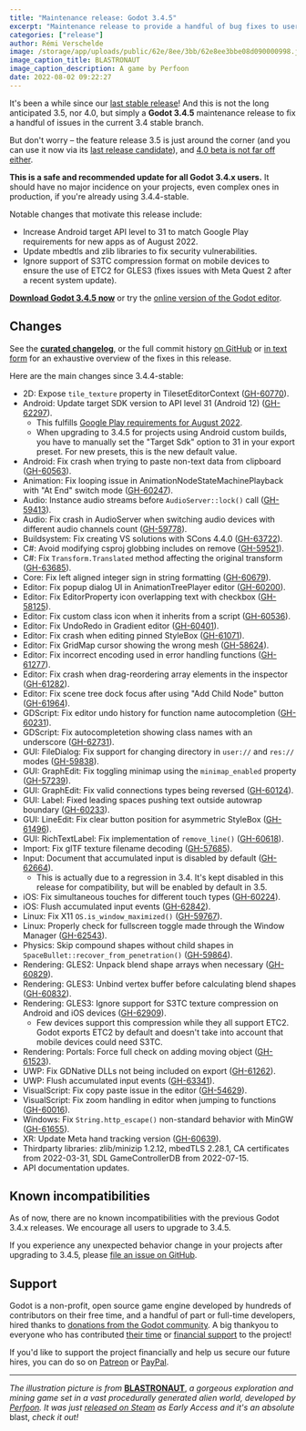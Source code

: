 ```yaml
---
title: "Maintenance release: Godot 3.4.5"
excerpt: "Maintenance release to provide a handful of bug fixes to users of the current 3.4 stable branch. Notable changes: Android target API 31, thirdparty library updates, ignore unexpected S3TC support on Android for GLES3."
categories: ["release"]
author: Rémi Verschelde
image: /storage/app/uploads/public/62e/8ee/3bb/62e8ee3bbe08d090000998.jpg
image_caption_title: BLASTRONAUT
image_caption_description: A game by Perfoon
date: 2022-08-02 09:22:27
---
```


It's been a while since our [last stable release](/article/maintenance-release-godot-3-4-4)! And this is not the long anticipated 3.5, nor 4.0, but simply a **Godot 3.4.5** maintenance release to fix a handful of issues in the current 3.4 stable branch.

But don't worry – the feature release 3.5 is just around the corner (and you can use it now via its [last release candidate](/article/release-candidate-godot-3-5-rc-8)), and [4.0 beta is not far off either](/article/godot-4-0-development-enters-feature-freeze).

**This is a safe and recommended update for all Godot 3.4.x users.** It should have no major incidence on your projects, even complex ones in production, if you're already using 3.4.4-stable.

Notable changes that motivate this release include:
- Increase Android target API level to 31 to match Google Play requirements for new apps as of August 2022.
- Update mbedtls and zlib libraries to fix security vulnerabilities.
- Ignore support of S3TC compression format on mobile devices to ensure the use of ETC2 for GLES3 (fixes issues with Meta Quest 2 after a recent system update).

[**Download Godot 3.4.5 now**](/download) or try the [online version of the Godot editor](https://editor.godotengine.org/3.4.5.stable/).

## Changes

See the [**curated changelog**](https://github.com/godotengine/godot/blob/3.4.5-stable/CHANGELOG.md), or the full commit history [on GitHub](https://github.com/godotengine/godot/compare/3.4.4-stable...3.4.5-stable) or [in text form](https://downloads.tuxfamily.org/godotengine/3.4.5/Godot_v3.4.5-stable_changelog_chrono.txt) for an exhaustive overview of the fixes in this release.

Here are the main changes since 3.4.4-stable:

- 2D: Expose `tile_texture` property in TilesetEditorContext ([GH-60770](https://github.com/godotengine/godot/pull/60770)).
- Android: Update target SDK version to API level 31 (Android 12) ([GH-62297](https://github.com/godotengine/godot/pull/62297)).
  * This fulfills [Google Play requirements for August 2022](https://developer.android.com/google/play/requirements/target-sdk).
  * When upgrading to 3.4.5 for projects using Android custom builds, you have to manually set the "Target Sdk" option to 31 in your export preset. For new presets, this is the new default value.
- Android: Fix crash when trying to paste non-text data from clipboard ([GH-60563](https://github.com/godotengine/godot/pull/60563)).
- Animation: Fix looping issue in AnimationNodeStateMachinePlayback with "At End" switch mode ([GH-60247](https://github.com/godotengine/godot/pull/60247)).
- Audio: Instance audio streams before `AudioServer::lock()` call ([GH-59413](https://github.com/godotengine/godot/pull/59413)).
- Audio: Fix crash in AudioServer when switching audio devices with different audio channels count ([GH-59778](https://github.com/godotengine/godot/pull/59778)).
- Buildsystem: Fix creating VS solutions with SCons 4.4.0 ([GH-63722](https://github.com/godotengine/godot/pull/63722)).
- C#: Avoid modifying csproj globbing includes on remove ([GH-59521](https://github.com/godotengine/godot/pull/59521)).
- C#: Fix `Transform.Translated` method affecting the original transform ([GH-63685](https://github.com/godotengine/godot/pull/63685)).
- Core: Fix left aligned integer sign in string formatting ([GH-60679](https://github.com/godotengine/godot/pull/60679)).
- Editor: Fix popup dialog UI in AnimationTreePlayer editor ([GH-60200](https://github.com/godotengine/godot/pull/60200)).
- Editor: Fix EditorProperty icon overlapping text with checkbox ([GH-58125](https://github.com/godotengine/godot/pull/58125)).
- Editor: Fix custom class icon when it inherits from a script ([GH-60536](https://github.com/godotengine/godot/pull/60536)).
- Editor: Fix UndoRedo in Gradient editor ([GH-60401](https://github.com/godotengine/godot/pull/60401)).
- Editor: Fix crash when editing pinned StyleBox ([GH-61071](https://github.com/godotengine/godot/pull/61071)).
- Editor: Fix GridMap cursor showing the wrong mesh ([GH-58624](https://github.com/godotengine/godot/pull/58624)).
- Editor: Fix incorrect encoding used in error handling functions ([GH-61277](https://github.com/godotengine/godot/pull/61277)).
- Editor: Fix crash when drag-reordering array elements in the inspector ([GH-61282](https://github.com/godotengine/godot/pull/61282)).
- Editor: Fix scene tree dock focus after using "Add Child Node" button ([GH-61964](https://github.com/godotengine/godot/pull/61964)).
- GDScript: Fix editor undo history for function name autocompletion ([GH-60231](https://github.com/godotengine/godot/pull/60231)).
- GDScript: Fix autocompletetion showing class names with an underscore ([GH-62731](https://github.com/godotengine/godot/pull/62731)).
- GUI: FileDialog: Fix support for changing directory in `user://` and `res://` modes ([GH-59838](https://github.com/godotengine/godot/pull/59838)).
- GUI: GraphEdit: Fix toggling minimap using the `minimap_enabled` property ([GH-57239](https://github.com/godotengine/godot/pull/57239)).
- GUI: GraphEdit: Fix valid connections types being reversed ([GH-60124](https://github.com/godotengine/godot/pull/60124)).
- GUI: Label: Fixed leading spaces pushing text outside autowrap boundary ([GH-60233](https://github.com/godotengine/godot/pull/60233)).
- GUI: LineEdit: Fix clear button position for asymmetric StyleBox ([GH-61496](https://github.com/godotengine/godot/pull/61496)).
- GUI: RichTextLabel: Fix implementation of `remove_line()` ([GH-60618](https://github.com/godotengine/godot/pull/60618)).
- Import: Fix glTF texture filename decoding ([GH-57685](https://github.com/godotengine/godot/pull/57685)).
- Input: Document that accumulated input is disabled by default ([GH-62664](https://github.com/godotengine/godot/pull/62664)).
  * This is actually due to a regression in 3.4. It's kept disabled in this release for compatibility, but will be enabled by default in 3.5.
- iOS: Fix simultaneous touches for different touch types ([GH-60224](https://github.com/godotengine/godot/pull/60224)).
- iOS: Flush accumulated input events ([GH-62842](https://github.com/godotengine/godot/pull/62842)).
- Linux: Fix X11 `OS.is_window_maximized()` ([GH-59767](https://github.com/godotengine/godot/pull/59767)).
- Linux: Properly check for fullscreen toggle made through the Window Manager ([GH-62543](https://github.com/godotengine/godot/pull/62543)).
- Physics: Skip compound shapes without child shapes in `SpaceBullet::recover_from_penetration()` ([GH-59864](https://github.com/godotengine/godot/pull/59864)).
- Rendering: GLES2: Unpack blend shape arrays when necessary ([GH-60829](https://github.com/godotengine/godot/pull/60829)).
- Rendering: GLES3: Unbind vertex buffer before calculating blend shapes ([GH-60832](https://github.com/godotengine/godot/pull/60832)).
- Rendering: GLES3: Ignore support for S3TC texture compression on Android and iOS devices ([GH-62909](https://github.com/godotengine/godot/pull/62909)).
  * Few devices support this compression while they all support ETC2. Godot exports ETC2 by default and doesn't take into account that mobile devices could need S3TC.
- Rendering: Portals: Force full check on adding moving object ([GH-61523](https://github.com/godotengine/godot/pull/61523)).
- UWP: Fix GDNative DLLs not being included on export ([GH-61262](https://github.com/godotengine/godot/pull/61262)).
- UWP: Flush accumulated input events ([GH-63341](https://github.com/godotengine/godot/pull/63341)).
- VisualScript: Fix copy paste issue in the editor ([GH-54629](https://github.com/godotengine/godot/pull/54629)).
- VisualScript: Fix zoom handling in editor when jumping to functions ([GH-60016](https://github.com/godotengine/godot/pull/60016)).
- Windows: Fix `String.http_escape()` non-standard behavior with MinGW ([GH-61655](https://github.com/godotengine/godot/pull/61655)).
- XR: Update Meta hand tracking version ([GH-60639](https://github.com/godotengine/godot/pull/60639)).
- Thirdparty libraries: zlib/minizip 1.2.12, mbedTLS 2.28.1, CA certificates from 2022-03-31, SDL GameControllerDB from 2022-07-15.
- API documentation updates.

## Known incompatibilities

As of now, there are no known incompatibilities with the previous Godot 3.4.x releases. We encourage all users to upgrade to 3.4.5.

If you experience any unexpected behavior change in your projects after upgrading to 3.4.5, please [file an issue on GitHub](https://github.com/godotengine/godot/issues).

## Support

Godot is a non-profit, open source game engine developed by hundreds of contributors on their free time, and a handful of part or full-time developers, hired thanks to [donations from the Godot community](/donate). A big thankyou to everyone who has contributed [their time](https://github.com/godotengine/godot/blob/master/AUTHORS.md) or [financial support](https://github.com/godotengine/godot/blob/master/DONORS.md) to the project!

If you'd like to support the project financially and help us secure our future hires, you can do so on [Patreon](https://www.patreon.com/godotengine) or [PayPal](/donate).

---

*The illustration picture is from* [**BLASTRONAUT**](https://store.steampowered.com/app/1392650/BLASTRONAUT/), *a gorgeous exploration and mining game set in a vast procedurally generated alien world, developed by [Perfoon](https://twitter.com/JaanusJaggo). It was just [released on Steam](https://store.steampowered.com/app/1392650/BLASTRONAUT/) as Early Access and it's an absolute* blast, *check it out!*
